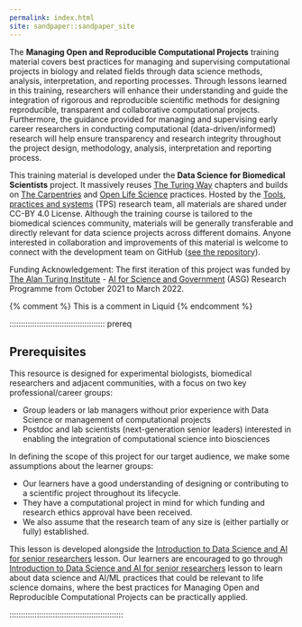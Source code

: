 ```yaml
---
permalink: index.html
site: sandpaper::sandpaper_site
---
```


<p>The <strong>Managing Open and Reproducible Computational Projects</strong> training material covers best practices for managing and supervising computational projects in biology and related fields through data science methods, analysis, interpretation, and reporting processes. 
Through lessons learned in this training, researchers will enhance their understanding and guide the integration of rigorous and reproducible scientific methods for designing reproducible, transparent and collaborative computational projects. Furthermore, the guidance provided for managing and supervising early career researchers in conducting computational (data-driven/informed) research will help ensure transparency and research integrity throughout the project design, methodology, analysis, interpretation and reporting process.</p>

<p>This training material is developed under the <strong>Data Science for Biomedical Scientists</strong> project. It massively reuses <a href="https://the-turing-way.netlify.app/">The Turing Way</a> chapters and builds on <a href="https://carpentries.org/">The Carpentries</a> and <a href="https://openlifesci.org/">Open Life Science</a> practices. Hosted by the <a href="https://www.turing.ac.uk/work-turing/tools-practices-and-systems-open-leadership-team-call-volunteering">Tools, practices and systems</a> (TPS) research team, all materials are shared under CC-BY 4.0 License. Although the training course is tailored to the biomedical sciences community, materials will be generally transferable and directly relevant for data science projects across different domains. Anyone interested in collaboration and improvements of this material is welcome to connect with the development team on GitHub (<a href="https://github.com/carpentries-incubator/managing-computational-projects">see the repository</a>).</p>

<p>Funding Acknowledgement: The first iteration of this project was funded by <a href="https://www.turing.ac.uk">The Alan Turing Institute</a> - <a href="https://www.turing.ac.uk/research/asg">AI for Science and Government</a> (ASG) Research Programme from October 2021 to March 2022.</p>

{% comment %} This is a comment in Liquid {% endcomment %}

::::::::::::::::::::::::::::::::::::::::::  prereq

## Prerequisites

This resource is designed for experimental biologists, biomedical researchers and adjacent communities, with a focus on two key professional/career groups:

- Group leaders or lab managers without prior experience with Data Science or management of computational projects
- Postdoc and lab scientists (next-generation senior leaders) interested in enabling the integration of computational science into biosciences

In defining the scope of this project for our target audience, we make some assumptions about the learner groups:

- Our learners have a good understanding of designing or contributing to a scientific project throughout its lifecycle.
- They have a computational project in mind for which funding and research ethics approval have been received.
- We also assume that the research team of any size is (either partially or fully) established.

This lesson is developed alongside the [Introduction to Data Science and AI for senior researchers](https://carpentries-incubator.github.io/data-science-ai-senior-researchers/) lesson.
Our learners are encouraged to go through [Introduction to Data Science and AI for senior researchers](https://carpentries-incubator.github.io/data-science-ai-senior-researchers/) lesson to learn about data science and AI/ML practices that could be relevant to life science domains, where the best practices for Managing Open and Reproducible Computational Projects can be practically applied.


::::::::::::::::::::::::::::::::::::::::::::::::::




